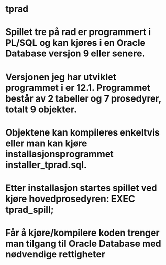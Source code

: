 # tprad
# Spillet tre på rad er programmert i PL/SQL og kan kjøres i en Oracle Database versjon 9 eller senere. 
# Versjonen jeg har utviklet programmet i er 12.1. Programmet består av 2 tabeller og 7 prosedyrer, totalt 9 objekter. 
# Objektene kan kompileres enkeltvis eller man kan kjøre installasjonsprogrammet installer_tprad.sql. 
# Etter installasjon startes spillet ved kjøre hovedprosedyren: EXEC tprad_spill; 
# Får å kjøre/kompilere koden trenger man tilgang til Oracle Database med nødvendige rettigheter
